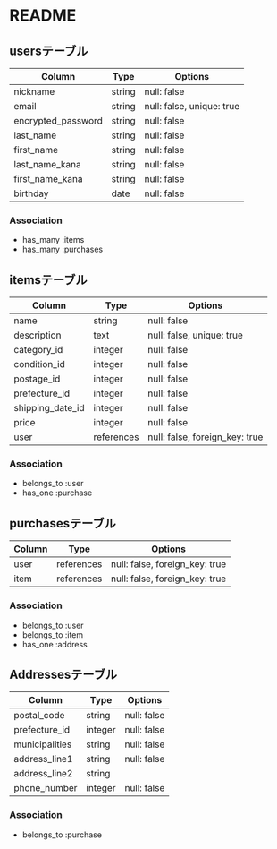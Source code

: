 # README


## usersテーブル

|Column            |Type  |Options    |
| ---------------- | ---- | --------- |
|nickname          |string|null: false|
|email             |string|null: false, unique: true|
|encrypted_password|string|null: false|
|last_name         |string|null: false|
|first_name        |string|null: false|
|last_name_kana    |string|null: false|
|first_name_kana   |string|null: false|
|birthday          |date  |null: false|


### Association
- has_many :items
- has_many :purchases

## itemsテーブル

|Column          |Type         |Options    |
| -------------- | ----        | --------- |
|name            |string       |null: false|
|description     |text         |null: false, unique: true|
|category_id     |integer      |null: false|
|condition_id    |integer      |null: false|
|postage_id      |integer      |null: false|
|prefecture_id   |integer      |null: false|
|shipping_date_id|integer      |null: false|
|price           |integer      |null: false|
|user            |references   |null: false, foreign_key: true|



### Association
- belongs_to :user
- has_one :purchase

## purchasesテーブル
|Column   |Type         |Options    |
| ------- | ----------- | --------- |
|user     |references   |null: false, foreign_key: true|
|item     |references   |null: false, foreign_key: true|

### Association
- belongs_to :user
- belongs_to :item
- has_one :address

## Addressesテーブル
|Column         |Type     |Options    |
| --------      | ----    | --------- |
|postal_code    |string   |null: false|
|prefecture_id  |integer  |null: false|
|municipalities |string   |null: false|
|address_line1  |string   |null: false|
|address_line2  |string   |           |
|phone_number   |integer  |null: false|

### Association
- belongs_to :purchase
